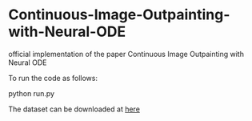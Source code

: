 # Continuous-Image-Outpainting-with-Neural-ODE
official implementation of the paper Continuous Image Outpainting with Neural ODE

 To run the code as follows:
 
 python run.py 
 
 
 The dataset can be downloaded at [here](https://github.com/PengleiGao/UTransformer)
